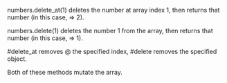 numbers.delete_at(1) deletes the number at array index 1, then returns that number (in this case, => 2).

numbers.delete(1) deletes the number 1 from the array, then returns that number (in this case, => 1).

#delete_at removes @ the specified index,
#delete removes the specified object.

Both of these methods mutate the array.